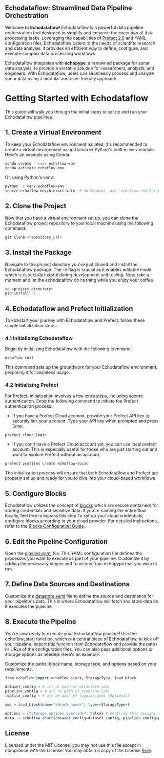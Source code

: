 ## Echodataflow: Streamlined Data Pipeline Orchestration

Welcome to **Echodataflow**! Echodataflow is a powerful data pipeline orchestration tool designed to simplify and enhance the execution of data processing tasks. Leveraging the capabilities of [Prefect 2.0](https://www.prefect.io/) and YAML configuration files, Echodataflow caters to the needs of scientific research and data analysis. It provides an efficient way to define, configure, and execute complex data processing workflows.

Echodataflow integrates with **echopype**, a renowned package for sonar data analysis, to provide a versatile solution for researchers, analysts, and engineers. With Echodataflow, users can seamlessly process and analyze sonar data using a modular and user-friendly approach.


# Getting Started with Echodataflow

This guide will walk you through the initial steps to set up and run your Echodataflow pipelines.

## 1. Create a Virtual Environment

To keep your Echodataflow environment isolated, it's recommended to create a virtual environment using Conda or Python's built-in `venv` module. Here's an example using Conda:

```bash
conda create --name echoflow-env
conda activate echoflow-env
```

Or, using Python's venv:

```bash
python -m venv echoflow-env
source echoflow-env/bin/activate  # On Windows, use `echoflow-env\Scripts\activate`
```

## 2. Clone the Project
Now that you have a virtual environment set up, you can clone the Echodataflow project repository to your local machine using the following command:

```bash
git clone <repository_url>
```

## 3. Install the Package
Navigate to the project directory you've just cloned and install the Echodataflow package. The -e flag is crucial as it enables editable mode, which is especially helpful during development and testing. Now, take a moment and let the echodataflow do its thing while you enjoy your coffee.

```bash
cd <project_directory>
pip install -e .
```

## 4. Echodataflow and Prefect Initialization

To kickstart your journey with Echodataflow and Prefect, follow these simple initialization steps:

### 4.1 Initializing Echodataflow
Begin by initializing Echodataflow with the following command:

```bash
echoflow init
```
This command sets up the groundwork for your Echodataflow environment, preparing it for seamless usage.

### 4.2 Initializing Prefect
For Prefect, initialization involves a few extra steps, including secure authentication. Enter the following command to initiate the Prefect authentication process:

- If you have a Prefect Cloud account, provide your Prefect API key to securely link your account. Type your API key when prompted and press Enter.

```bash
prefect cloud login
```

- If you don't have a Prefect Cloud account yet, you can use local prefect account. This is especially useful for those who are just starting out and want to explore Prefect without an account.

```bash
prefect profiles create echoflow-local
```

The initialization process will ensure that both Echodataflow and Prefect are properly set up and ready for you to dive into your cloud-based workflows.

## 5. Configure Blocks
Echodataflow utilizes the concept of [blocks](./docs/configuration/blocks.md) which are secure containers for storing credentials and sensitive data. If you're running the entire flow locally, feel free to bypass this step.To set up your cloud credentials, configure blocks according to your cloud provider. For detailed instructions, refer to the [Blocks Configuration Guide](./docs/configuration/blocks.md#creating-credential-blocks).

## 6. Edit the Pipeline Configuration
Open the [pipeline.yaml](./docs/configuration/pipeline.md) file. This YAML configuration file defines the processes you want to execute as part of your pipeline. Customize it by adding the necessary stages and functions from echopype that you wish to run.

## 7. Define Data Sources and Destinations
Customize the [datastore.yaml](./docs/configuration/datastore.md) file to define the source and destination for your pipeline's data. This is where Echodataflow will fetch and store data as it executes the pipeline.

## 8. Execute the Pipeline
You're now ready to execute your Echodataflow pipeline! Use the echoflow_start function, which is a central piece of Echodataflow, to kick off your pipeline. Import this function from Echodataflow and provide the paths or URLs of the configuration files. You can also pass additional options or storage options as needed. Here's an example:

Customize the paths, block name, storage type, and options based on your requirements.


```python
from echoflow import echoflow_start, StorageType, load_block

dataset_config = # url or path of datastore.yaml
pipeline_config = # url or path of pipeline.yaml
logfile_config = # url or path of logging.yaml (Optional)

aws = load_block(name="<block_name>", type=<StorageType>)

options = {"storage_options_override": False} # Enabling this assigns the block for universal use, avoiding the need for repetitive configurations when employing a single credential block throughout the application.
data  = echoflow_start(dataset_config=dataset_config, pipeline_config=pipeline_config, logging_config=logfile_config, storage_options=aws, options=options)
```

## License

Licensed under the MIT License; you may not use this file except in compliance with the License. You may obtain a copy of the License [here](./LICENSE).
